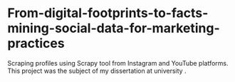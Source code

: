 # From-digital-footprints-to-facts-mining-social-data-for-marketing-practices
Scraping profiles using Scrapy tool from Instagram and YouTube platforms. This project was the subject of my dissertation at university .
